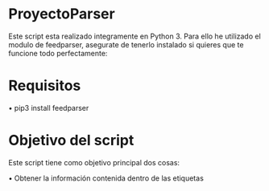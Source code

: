 # ProyectoParser

Este script esta realizado integramente en Python 3. Para ello he utilizado el modulo de feedparser, asegurate de tenerlo instalado si quieres que te funcione todo perfectamente:

# Requisitos

• pip3 install feedparser

# Objetivo del script

Este script tiene como objetivo principal dos cosas:

• Obtener la información contenida dentro de las etiquetas <title> & Filtrar dicha información, para recopilar únicamente la que nosotros necesitamos
  
• Además, si lo ejecutamos varias veces, únicamente recopilará la información nueva. Es decir, solo recogerá noticias o información nueva. 

# Como ejecutar el script

• Pasos a realizar: 
  › touch fichero_datos.txt
  › python3 proyecto.py
  › cat fichero_datos.txt

# Como modificar los enlaces o el nombre del archivo

• Enlaces: linea 26
  › rss = 'https://e00-marca.uecdn.es/rss/futbol/sevilla.xml'

• Nombre Archivo: linea 7 && 39
  › f = open('fichero_datos.txt', 'r')
  › with open('fichero_datos.txt', 'a') as f:

## Si hay algu error notificarlo por favor, un saludo.
